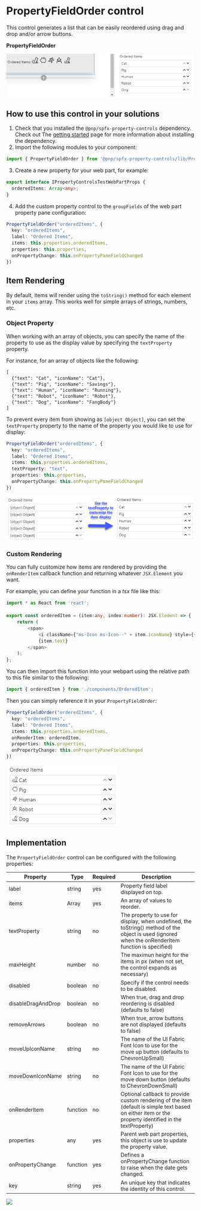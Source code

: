# PropertyFieldOrder control

This control generates a list that can be easily reordered using drag and drop and/or arrow buttons.

**PropertyFieldOrder**

![PropertyfieldOrder reordering](../assets/order.gif)

## How to use this control in your solutions

1. Check that you installed the `@pnp/spfx-property-controls` dependency. Check out The [getting started](../#getting-started) page for more information about installing the dependency.
2. Import the following modules to your component:

```TypeScript
import { PropertyFieldOrder } from '@pnp/spfx-property-controls/lib/PropertyFieldOrder';
```

3. Create a new property for your web part, for example:

```TypeScript
export interface IPropertyControlsTestWebPartProps {
  orderedItems: Array<any>;
}
```

4. Add the custom property control to the `groupFields` of the web part property pane configuration:

```TypeScript
PropertyFieldOrder("orderedItems", {
  key: "orderedItems",
  label: "Ordered Items",
  items: this.properties.orderedItems,
  properties: this.properties,
  onPropertyChange: this.onPropertyPaneFieldChanged
})
```

## Item Rendering

By default, items will render using the `toString()` method for each element in your `items` array. This works well for simple arrays of strings, numbers, etc.

### Object Property

When working with an array of objects, you can specify the name of the property to use as the display value by specifying the `textProperty` property.

For instance, for an array of objects like the following:
```
[
  {"text": "Cat", "iconName": "Cat"},
  {"text": "Pig", "iconName": "Savings"},
  {"text": "Human", "iconName": "Running"},
  {"text": "Robot", "iconName": "Robot"},
  {"text": "Dog", "iconName": "FangBody"}
]
```
To prevent every item from showing as `[object Object]`, you can set the `textProperty` property to the name of the property you would like to use for display:
```TypeScript
PropertyFieldOrder("orderedItems", {
  key: "orderedItems",
  label: "Ordered Items",
  items: this.properties.orderedItems,
  textProperty: "text",
  properties: this.properties,
  onPropertyChange: this.onPropertyPaneFieldChanged
})
```
![PropertyFieldOrder display fixed by using the textProperty](../assets/order-textProperty.png)

### Custom Rendering

You can fully customize how items are rendered by providing the `onRenderItem` callback function and returning whatever `JSX.Element` you want.

For example, you can define your function in a _tsx_ file like this:
```TypeScript
import * as React from 'react';

export const orderedItem = (item:any, index:number): JSX.Element => {
	return (
		<span>
			<i className={"ms-Icon ms-Icon--" + item.iconName} style={{paddingRight:'4px'}}/>
			{item.text}
		</span>
	);
};
```

You can then import this function into your webpart using the relative path to this file similar to the following:
```TypeScript
import { orderedItem } from './components/OrderedItem';
```

Then you can simply reference it in your `PropertyFieldOrder`:
```TypeScript
PropertyFieldOrder("orderedItems", {
  key: "orderedItems",
  label: "Ordered Items",
  items: this.properties.orderedItems,
  onRenderItem: orderedItem,
  properties: this.properties,
  onPropertyChange: this.onPropertyPaneFieldChanged
})
```
![Customized item display using the onRenerItem callback property](../assets/order-onRenderItem.png)

## Implementation

The `PropertyFieldOrder` control can be configured with the following properties:

| Property | Type | Required | Description |
| ---- | ---- | ---- | ---- |
| label | string | yes | Property field label displayed on top. |
| items | Array<any> | yes | An array of values to reorder. |
| textProperty | string | no | The property to use for display, when undefined, the toString() method of the object is used (ignored when the onRenderItem function is specified) |
| maxHeight | number | no | The maximun height for the items in px (when not set, the control expands as necessary) |
| disabled | boolean | no | Specify if the control needs to be disabled. |
| disableDragAndDrop | boolean | no | When true, drag and drop reordering is disabled (defaults to false) |
| removeArrows | boolean | no | When true, arrow buttons are not displayed (defaults to false) |
| moveUpIconName | string | no | The name of the UI Fabric Font Icon to use for the move up button (defaults to ChevronUpSmall) |
| moveDownIconName | string | no | The name of the UI Fabric Font Icon to use for the move down button (defaults to ChevronDownSmall) |
| onRenderItem | function | no | Optional callback to provide custom rendering of the item (default is simple text based on either item or the property identified in the textProperty) |
| properties | any | yes | Parent web part properties, this object is use to update the property value.  |
| onPropertyChange | function | yes | Defines a onPropertyChange function to raise when the date gets changed. |
| key | string | yes | An unique key that indicates the identity of this control. |

![](https://telemetry.sharepointpnp.com/sp-dev-fx-property-controls/wiki/PropertyFieldOrder)